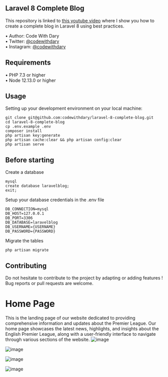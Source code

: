 ## Laravel 8 Complete Blog

This repository is linked to [this youtube video](https://www.youtube.com/watch?v=HKJDLXsTr8A&t=4710s) where I show you how to create a complete blog in Laravel 8 using best practices.

•	Author: Code With Dary <br>
•	Twitter: [@codewithdary](https://twitter.com/codewithdary) <br>
•	Instagram: [@codewithdary](https://www.instagram.com/codewithdary/) <br>

## Requirements
•	PHP 7.3 or higher <br>
•	Node 12.13.0 or higher <br>

## Usage <br>
Setting up your development environment on your local machine: <br>
```
git clone git@github.com:codewithdary/laravel-8-complete-blog.git
cd laravel-8-complete-blog
cp .env.example .env
composer install
php artisan key:generate
php artisan cache:clear && php artisan config:clear
php artisan serve
```

## Before starting <br>
Create a database <br>
```
mysql
create database laravelblog;
exit;
```

Setup your database credentials in the .env file <br>
```
DB_CONNECTION=mysql
DB_HOST=127.0.0.1
DB_PORT=3306
DB_DATABASE=laravelblog
DB_USERNAME={USERNAME}
DB_PASSWORD={PASSWORD}
```

Migrate the tables
```
php artisan migrate
```

## Contributing
Do not hesitate to contribute to the project by adapting or adding features ! Bug reports or pull requests are welcome.

# Home Page

This is the landing page of our website dedicated to providing comprehensive information and updates about the Premier League. Our home page showcases the latest news, highlights, and insights about the English Premier League, along with a user-friendly interface to navigate through various sections of the website.
![image](https://github.com/MichaelAtagamen/myblog/assets/145561375/2c0c64b6-946a-4b3c-b0a4-142f79cfa8c6)

![image](https://github.com/MichaelAtagamen/myblog/assets/145561375/2a5ce361-d5fc-41f6-883c-c0125751b5f6)

![image](https://github.com/MichaelAtagamen/myblog/assets/145561375/cf4d7b91-5d02-4170-983d-412ac72723a6)

![image](https://github.com/MichaelAtagamen/myblog/assets/145561375/b602f5d5-e26c-40f4-9786-eb79a59e97c0)




